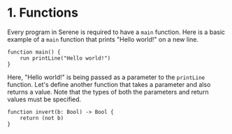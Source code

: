 # 1. Functions

Every program in Serene is required to have a `main` function. Here is a basic example of a `main` function that prints "Hello world!" on a new line.

``` serene
function main() {
    run printLine("Hello world!")
}
```

Here, "Hello world!" is being passed as a parameter to the `printLine` function. Let's define another function that takes a parameter and also returns a value. Note that the types of both the parameters and return values must be specified.

```serene
function invert(b: Bool) -> Bool {
	return (not b)
}
```

